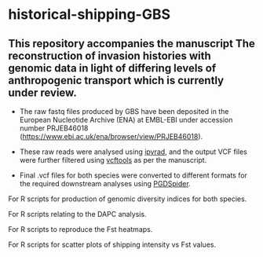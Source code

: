 # historical-shipping-GBS

## This repository accompanies the manuscript **The reconstruction of invasion histories with genomic data in light of differing levels of anthropogenic transport** which is currently under review.

- The raw fastq files produced by GBS have been deposited in the European Nucleotide Archive (ENA) at EMBL-EBI under accession number PRJEB46018 (https://www.ebi.ac.uk/ena/browser/view/PRJEB46018).

- These raw reads were analysed using [ipyrad](https://ipyrad.readthedocs.io/faq.html), and the output VCF files were further filtered using [vcftools](https://vcftools.github.io/man_latest.html) as per the manuscript. 

- Final .vcf files for both species were converted to different formats for the required downstream analyses using [PGDSpider](http://www.cmpg.unibe.ch/software/PGDSpider/).

For R scripts for production of genomic diversity indices for both species.

For R scripts relating to the DAPC analysis.

For R scripts to reproduce the Fst heatmaps.

For R scripts for scatter plots of shipping intensity vs Fst values.
